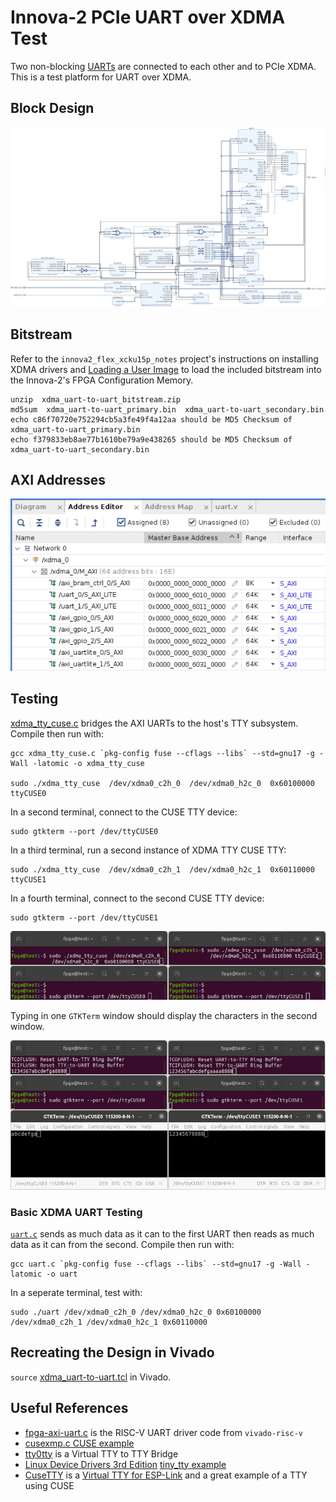 # Innova-2 PCIe UART over XDMA Test

Two non-blocking [UARTs](https://github.com/eugene-tarassov/vivado-risc-v/blob/v3.4.0/uart/uart.v) are connected to each other and to PCIe XDMA. This is a test platform for UART over XDMA.



## Block Design

![PCIe UART over XDMA Block Design](img/xdma_uart-to-uart_Diagram.png)



## Bitstream

Refer to the `innova2_flex_xcku15p_notes` project's instructions on installing XDMA drivers and [Loading a User Image](https://github.com/mwrnd/innova2_flex_xcku15p_notes/#loading-a-user-image) to load the included bitstream into the Innova-2's FPGA Configuration Memory.

```
unzip  xdma_uart-to-uart_bitstream.zip
md5sum  xdma_uart-to-uart_primary.bin  xdma_uart-to-uart_secondary.bin
echo c86f70720e752294cb5a3fe49f4a12aa should be MD5 Checksum of xdma_uart-to-uart_primary.bin
echo f379833eb8ae77b1610be79a9e438265 should be MD5 Checksum of xdma_uart-to-uart_secondary.bin
```



## AXI Addresses

![PCIe UART over XDMA Addresses](img/xdma_uart-to-uart_Addresses.png)



## Testing

[xdma_tty_cuse.c](xdma_tty_cuse.c) bridges the AXI UARTs to the host's TTY subsystem. Compile then run with:

```
gcc xdma_tty_cuse.c `pkg-config fuse --cflags --libs` --std=gnu17 -g -Wall -latomic -o xdma_tty_cuse

sudo ./xdma_tty_cuse  /dev/xdma0_c2h_0  /dev/xdma0_h2c_0  0x60100000 ttyCUSE0
```

In a second terminal, connect to the CUSE TTY device:
```
sudo gtkterm --port /dev/ttyCUSE0
```

In a third terminal, run a second instance of XDMA TTY CUSE TTY:
```
sudo ./xdma_tty_cuse  /dev/xdma0_c2h_1  /dev/xdma0_h2c_1  0x60110000 ttyCUSE1
```

In a fourth terminal, connect to the second CUSE TTY device:
```
sudo gtkterm --port /dev/ttyCUSE1
```

![XDMA TTY CUSE Loopback Test Commands](img/xdma_tty_cuse_loopback_test_commands.png)

Typing in one `GTKTerm` window should display the characters in the second window.

![XDMA TTY CUSE Loopback Test](img/xdma_tty_cuse_loopback_test.png)



### Basic XDMA UART Testing

[`uart.c`](uart.c) sends as much data as it can to the first UART then reads as much data as it can from the second. Compile then run with:

```
gcc uart.c `pkg-config fuse --cflags --libs` --std=gnu17 -g -Wall -latomic -o uart
```

In a seperate terminal, test with:

```
sudo ./uart /dev/xdma0_c2h_0 /dev/xdma0_h2c_0 0x60100000 /dev/xdma0_c2h_1 /dev/xdma0_h2c_1 0x60110000
```




## Recreating the Design in Vivado

`source` [xdma_uart-to-uart.tcl](xdma_uart-to-uart.tcl) in Vivado.




## Useful References

- [fpga-axi-uart.c](https://github.com/eugene-tarassov/vivado-risc-v/blob/v3.4.0/patches/fpga-axi-uart.c) is the RISC-V UART driver code from `vivado-risc-v`
- [cusexmp.c CUSE example](https://github.com/libfuse/libfuse/blob/fuse-2.9.9/example/cusexmp.c)
- [tty0tty](https://github.com/lcgamboa/tty0tty) is a Virtual TTY to TTY Bridge
- [Linux Device Drivers 3rd Edition](https://lwn.net/Kernel/LDD3/) [tiny_tty example](https://github.com/martinezjavier/ldd3/blob/master/tty/tiny_tty.c)
- [CuseTTY](https://bitbucket.org/hetii/cusetty/raw/8143a4472710ec90632d010c70e7ef8b87fe1181/cusetty.c) is a [Virtual TTY for ESP-Link](https://github.com/jeelabs/esp-link/issues/215) and a great example of a TTY using CUSE

